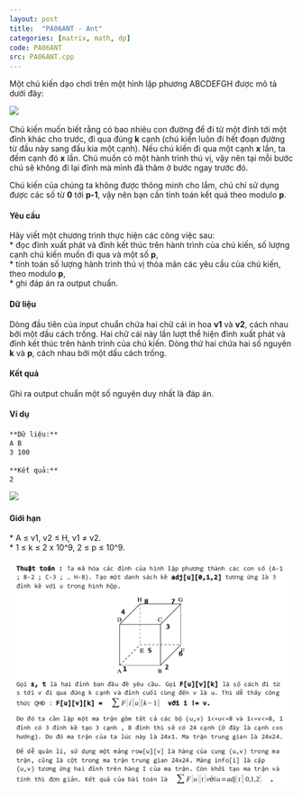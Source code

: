 ```yaml
---
layout: post
title:  "PA06ANT - Ant"
categories: [matrix, math, dp]
code: PA06ANT
src: PA06ANT.cpp
---
```








Một chú kiến dạo chơi trên một hình lập phương ABCDEFGH được mô tả dưới đây:  

![](https://www.spoj.com/content/anhdq:pa06ant_img1.png)

Chú kiến muốn biết rằng có bao nhiêu con đường để đi từ một đỉnh tới một đỉnh khác cho trước, đi qua đúng **k** cạnh (chú kiến luôn đi hết đoạn đường từ đầu này sang đầu kia một cạnh). Nếu chú kiến đi qua một cạnh **x** lần, ta đếm cạnh đó **x** lần. Chú muốn có một hành trình thú vị, vậy nên tại mỗi bước chú sẽ không đi lại đỉnh mà mình đã thăm ở bước ngay trước đó.

Chú kiến của chúng ta không được thông minh cho lắm, chú chỉ sử dụng được các số từ **0** tới **p-1**, vậy nên bạn cần tính toán kết quả theo modulo **p**.

#### Yêu cầu

Hãy viết một chương trình thực hiện các công việc sau:  
\* đọc đỉnh xuất phát và đỉnh kết thúc trên hành trình của chú kiến, số lượng cạnh chú kiến muốn đi qua và một số **p**,  
\* tính toán số lượng hành trình thú vị thỏa mãn các yêu cầu của chú kiến, theo modulo **p**,  
\* ghi đáp án ra output chuẩn.

#### Dữ liệu

Dòng đầu tiên của input chuẩn chứa hai chữ cái in hoa **v1** và **v2**, cách nhau bởi một dấu cách trống. Hai chữ cái này lần lượt thể hiện đỉnh xuất phát và đỉnh kết thúc trên hành trình của chú kiến. Dòng thứ hai chứa hai số nguyên **k** và **p**, cách nhau bởi một dấu cách trống.

#### Kết quả

Ghi ra output chuẩn một số nguyên duy nhất là đáp án.

#### Ví dụ

```
**Dữ liệu:**
A B
3 100

**Kết quả:**
2

```

![](https://www.spoj.com/content/anhdq:pa06ant_img2.png)

#### Giới hạn

\* A ≤ v1, v2 ≤ H, v1 ≠ v2.  
\* 1 ≤ k ≤ 2 x 10^9, 2 ≤ p ≤ 10^9.

<!--more-->



<img src="/static/img/posts/PA06ANT.png">
